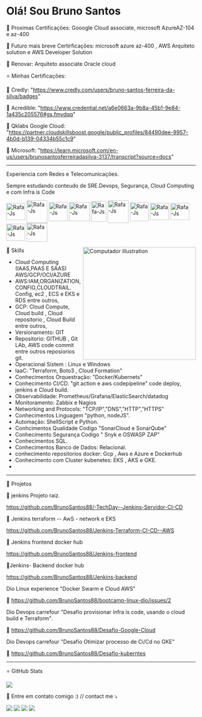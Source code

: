 # Olá! Sou Bruno Santos 

🎯 Proximas Certificações: Gooogle Cloud associate, microsoft AzureAZ-104 e az-400 </p>
🎯 Futuro mais breve Certirficações: microsoft azure az-400 , AWS Arquiteto solution e AWS Developer Solution </p>
🚨 Renovar: Arquiteto associate Oracle cloud

⭐ Minhas Certificações:  </p>
📕 Credly: "https://www.credly.com/users/bruno-santos-ferreira-da-silva/badges" </p>
📕 Acredible: "https://www.credential.net/a6e0663a-9b8a-45b1-9e84-1a435c205576#gs.fmydqq" </p>
📕 Qklabs Google Cloud: "https://partner.cloudskillsboost.google/public_profiles/84490dee-9957-4b0d-b139-04334b55c1c9" </p>
📕 Microsoft: "https://learn.microsoft.com/en-us/users/brunosantosferreiradasilva-3137/transcript?source=docs"

___________________________________________________________________________________________________________________________________________________

Experiencia com Redes e Telecomunicações. </p>
Sempre estudando conteudo de SRE.Devops, Segurança, Cloud Computing e com Infra is Code <br>
</p>

<p align="left">
       
<img align="center" alt="Rafa-Js" height="45" width="50" src="https://camo.githubusercontent.com/f91b95eb3d491ce5372409236b4332ef937a8898749f296cad370f17610ca1cf/68747470733a2f2f63646e2e6a7364656c6976722e6e65742f67682f64657669636f6e732f64657669636f6e2f69636f6e732f67726166616e612f67726166616e612d6f726967696e616c2d776f72646d61726b2e737667" />       
<img align="center" alt="Rafa-Js" height="60" width="55" src="https://cdn.jsdelivr.net/gh/devicons/devicon/icons/docker/docker-original-wordmark.svg" />
<img align="center" alt="Rafa-Js" height="50" width="50" src="https://cdn.jsdelivr.net/gh/devicons/devicon/icons/putty/putty-original.svg" />
<img align="center" alt="Rafa-Js" height="50" width="55" src="https://user-images.githubusercontent.com/91704169/190546385-e769a76d-f66b-4a68-aae8-2b4a159284be.png" />
<img align="center" alt="Rafa-Js" height="55" width="40" src="https://user-images.githubusercontent.com/91704169/191962723-bfff842e-3f17-4ca8-8767-76303d260623.png"/>
<img align="center" alt="Rafa-Js" height="60" width="55" src="https://user-images.githubusercontent.com/91704169/191961752-ad1d9b23-fa5a-4ccf-bbf3-0689bf54b0bf.png" />
<img align="center" alt="Rafa-Js" height="50" width="50" src="https://user-images.githubusercontent.com/91704169/191962476-7c082743-5de4-4e82-9335-2b1ae1f3603d.png"/>
<img align="center" alt="Rafa-Js" height="45" width="50" src="https://user-images.githubusercontent.com/91704169/191870517-db3bd422-fd43-499b-853e-c4028cde474d.png"/>


<img align="center" alt="Rafa-Js" height="45" width="50" src="https://user-images.githubusercontent.com/91704169/191870232-065456b5-5987-47d6-8216-ef4e090596a1.png"/>
<img align="center" alt="Rafa-Js" height="45" width="50" src="https://camo.githubusercontent.com/2582ec2237a3a1fbd34e9b57332b72be27a7facb32abe7c2335e5f86e5f457a8/68747470733a2f2f63646e2e6a7364656c6976722e6e65742f67682f64657669636f6e732f64657669636f6e2f69636f6e732f6d7973716c2f6d7973716c2d6f726967696e616c2e737667"/>
<img align="center" alt="Rafa-Js" height="50" width="55" src="https://camo.githubusercontent.com/dd8b0601cdfefe534a6a26f4c29c7f8a5fcfc315002655f519c73121f7bad8bc/68747470733a2f2f63646e2e6a7364656c6976722e6e65742f67682f64657669636f6e732f64657669636f6e2f69636f6e732f707974686f6e2f707974686f6e2d6f726967696e616c2e737667"/>
   
   
 </p>
 
<img src="https://i.pinimg.com/originals/e4/26/70/e426702edf874b181aced1e2fa5c6cde.gif" min-width="300px" max-width="300px" width="300px" align="right" alt="Computador illustration">
       
       
 </p>

  🤖 Skills
  
   - Cloud Computing (IAAS,PAAS E SAAS) AWS/GCP/OCI/AZURE
   - AWS:IAM,ORGANIZATION,CONFIG,CLOUDTRAIL. Config, ec2 , ECS e EKS e RDS entre outros,
   - GCP: Cloud Compute, Cloud build , Cloud repositorio , Cloud Build entre outros,
   - Versionamento: GIT
   - Repositorio: GITHUB , Git LAb, AWS code commit entre outros reposiorios git.
   - Operacional Sistem : Linux e Windows
   - IaaC: "Terraform, Boto3 , Cloud Formation"
   - Conhecimentos Orquestração: "Docker/Kubernets"
   - Conhecimento CI/CD. "git action e aws codepipeline" code deploy, jenkins e Cloud build.
   - Observabilidade: Prometheus/Grafana/ElasticSearch/datadog
   - Monitoramento: Zabbix e Nagios
   - Networking and Protocols: "TCP/IP","DNS","HTTP","HTTPS"
   - Conhecimentos Linguagem "python, nodeJS".
   - Automação: ShellScript e Python.
   - Conhcimentos Qualidade Codigo "SonarCloud e SonarQube"
   - Conhecimento Segurança Codigo " Snyk e OSWASP ZAP"
   - Conhecimentos SQL.
   - Conhecimentos Banco de Dados: Relacional.    
   - conhecimento repositorios docker: Gcp , Aws e Azure e Dockerhub
   - Conhecimento com Cluster kubenetes: EKS , AKS e GKE.
   - 
___________________________________________________________________________________________________________________________________________________

💼 Projetos </p>

🎯 jenkins Projeto raiz. </p>

 https://github.com/BrunoSantos88/-TechDay--Jenkins-Servidor-CI-CD </p>

🎯 Jenkins terraform -- AwS - network e EKS  </p>

https://github.com/BrunoSantos88/Jenkins-Terraform-CI-CD--AWS   </p>

🎯 Jenkins frontend docker hub </p>

https://github.com/BrunoSantos88/Jenkins-frontend </p>

🎯Jenkins- Backend docker hub </p>

https://github.com/BrunoSantos88/Jenkins-backend </p>

Dio Linux experience "Docker Swarm e Cloud AWS" </p>
🎯 https://github.com/BrunoSantos88/bootcamp-linux-dio/issues/2 </p>

Dio Devops carrefour  "Desafio provisionar infra is code, usando o cloud build e Terraform". </p>
🎯 https://github.com/BrunoSantos88/Desafio-Google-Cloud </p>

Dio Devops carrefour "Desafio Otimizar processo de Ci/Cd no GKE" </p>
🎯 https://github.com/BrunoSantos88/Desafio-kuberntes </p>

___________________________________________________________________________________________________________________________________________________
⭐ GitHub Stats   

 <img src = "https://github-readme-stats.vercel.app/api?username=BrunoSantos&show_icons=true&theme=great-gatsby&include_all_commits=true&count_private=true">
</p>


🎯 Entre em contato comigo :) // contact me ⤵
</p>

<p align="left">
  <a href="mailto:brunosantosc1@gmail.com" alt="Gmail">
  <img src="https://img.shields.io/badge/-Gmail-%23333?style=for-the-badge&logo=gmail&logoColor=white" target="_blank"></a>
  <a href="https://www.linkedin.com/in/brunosantos88" target="_blank"><img src="https://img.shields.io/badge/-LinkedIn-%230077B5?style=for-the-badge&logo=linkedin&logoColor=white" target="_blank"></a>
   <a href="https://wa.me/+5513991353329" target="_blank">
   <img src="https://img.shields.io/badge/WhatsApp-25D366?style=for-the-badge&logo=whatsapp&logoColor=white"></a>
   <a href="https://t.me/BrunoSantos88" target="_blank"><img src="https://img.shields.io/badge/Telegram-2CA5E0?style=for-the-badge&logo=telegram&logoColor=white"     target="_blank"></a>  </p>

 

